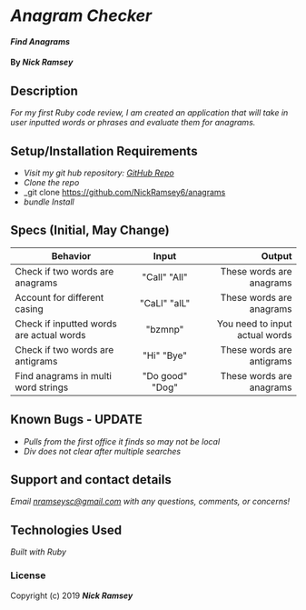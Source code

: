 # _Anagram Checker_

#### _Find Anagrams_

#### By _**Nick Ramsey**_

## Description

_For my first Ruby code review, I am created an application that will take in user inputted words or phrases and evaluate them for anagrams._

## Setup/Installation Requirements

* _Visit my git hub repository: <a href="https://github.com/NickRamsey6/anagrams">GitHub Repo</a>_
* _Clone the repo_
* _git clone https://github.com/NickRamsey6/anagrams
* _bundle Install_



## Specs (Initial, May Change)

| Behavior | Input | Output |
| ------------- |:-------------:| -----:|
| Check if two words are anagrams | "Call" "All" | These words are anagrams |
| Account for different casing | "CaLl" "alL" | These words are anagrams |
| Check if inputted words are actual words | "bzmnp" | You need to input actual words |
| Check if two words are antigrams | "Hi" "Bye" | These words are antigrams |
| Find anagrams in multi word strings | "Do good" "Dog" | These words are anagrams |



## Known Bugs - UPDATE

* _Pulls from the first office it finds so may not be local_
* _Div does not clear after multiple searches_

## Support and contact details

_Email nramseysc@gmail.com with any questions, comments, or concerns!_

## Technologies Used

_Built with Ruby_

### License

Copyright (c) 2019 **_Nick Ramsey_**
